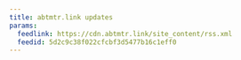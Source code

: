 ```yaml
---
title: abtmtr.link updates
params:
  feedlink: https://cdn.abtmtr.link/site_content/rss.xml
  feedid: 5d2c9c38f022cfcbf3d5477b16c1eff0
---
```

